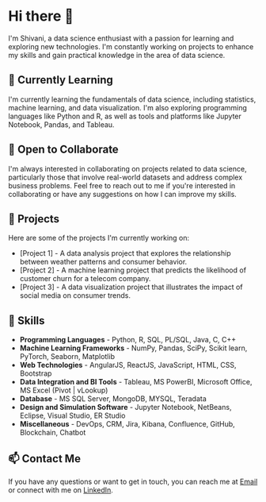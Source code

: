 # Hi there 👋

I'm Shivani, a data science enthusiast with a passion for learning and exploring new technologies. I'm constantly working on projects to enhance my skills and gain practical knowledge in the area of data science.

## 🌱 Currently Learning

I'm currently learning the fundamentals of data science, including statistics, machine learning, and data visualization. I'm also exploring programming languages like Python and R, as well as tools and platforms like Jupyter Notebook, Pandas, and Tableau.

## 🤝 Open to Collaborate

I'm always interested in collaborating on projects related to data science, particularly those that involve real-world datasets and address complex business problems. Feel free to reach out to me if you're interested in collaborating or have any suggestions on how I can improve my skills.

## 🔭 Projects

Here are some of the projects I'm currently working on:

- [Project 1] - A data analysis project that explores the relationship between weather patterns and consumer behavior.
- [Project 2] - A machine learning project that predicts the likelihood of customer churn for a telecom company.
- [Project 3] - A data visualization project that illustrates the impact of social media on consumer trends.

## 🚀 Skills
- **Programming Languages** -		        Python, R, SQL, PL/SQL, Java, C, C++
- **Machine Learning Frameworks** - 		NumPy, Pandas, SciPy, Scikit learn, PyTorch, Seaborn, Matplotlib
- **Web Technologies** - 			            AngularJS, ReactJS, JavaScript, HTML, CSS, Bootstrap
- **Data Integration and BI Tools** - 	Tableau, MS PowerBI, Microsoft Office, MS Excel (Pivot | vLookup)
- **Database** -  				              MS SQL Server, MongoDB, MYSQL, Teradata
- **Design and Simulation Software** - 	Jupyter Notebook, NetBeans, Eclipse, Visual Studio, ER Studio 
- **Miscellaneous** -  				          DevOps, CRM, Jira, Kibana, Confluence, GitHub, Blockchain, Chatbot

## 📫 Contact Me

If you have any questions or want to get in touch, you can reach me at [Email](mailto:shekhawat.sh@northeastern.edu) or connect with me on 
[LinkedIn](https://www.linkedin.com/in/shivani-shekhawat-9461b3107/).

